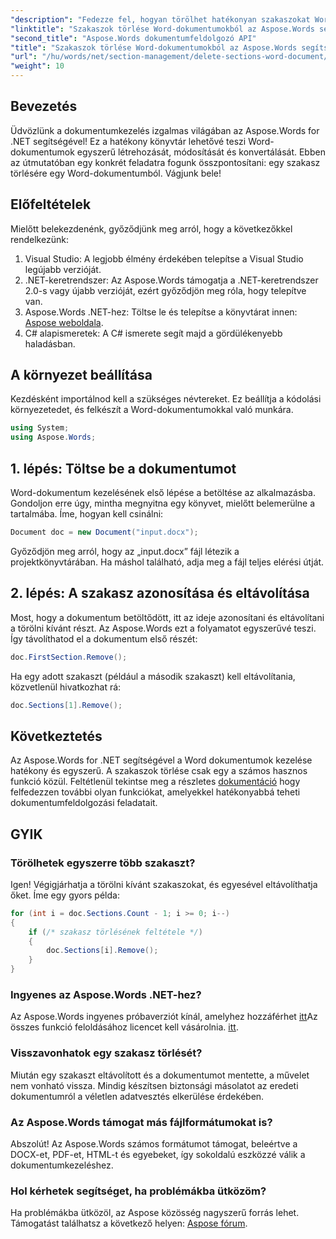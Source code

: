 ```yaml
---
"description": "Fedezze fel, hogyan törölhet hatékonyan szakaszokat Word-dokumentumokból az Aspose.Words for .NET segítségével. Ez az átfogó útmutató végigvezeti az előfeltételeken."
"linktitle": "Szakaszok törlése Word-dokumentumokból az Aspose.Words segítségével .NET-ben"
"second_title": "Aspose.Words dokumentumfeldolgozó API"
"title": "Szakaszok törlése Word-dokumentumokból az Aspose.Words segítségével .NET-ben"
"url": "/hu/words/net/section-management/delete-sections-word-document/"
"weight": 10
---
```


## Bevezetés

Üdvözlünk a dokumentumkezelés izgalmas világában az Aspose.Words for .NET segítségével! Ez a hatékony könyvtár lehetővé teszi Word-dokumentumok egyszerű létrehozását, módosítását és konvertálását. Ebben az útmutatóban egy konkrét feladatra fogunk összpontosítani: egy szakasz törlésére egy Word-dokumentumból. Vágjunk bele!

## Előfeltételek

Mielőtt belekezdenénk, győződjünk meg arról, hogy a következőkkel rendelkezünk:

1. Visual Studio: A legjobb élmény érdekében telepítse a Visual Studio legújabb verzióját.
2. .NET-keretrendszer: Az Aspose.Words támogatja a .NET-keretrendszer 2.0-s vagy újabb verzióját, ezért győződjön meg róla, hogy telepítve van.
3. Aspose.Words .NET-hez: Töltse le és telepítse a könyvtárat innen: [Aspose weboldala](https://releases.aspose.com/words/net/).
4. C# alapismeretek: A C# ismerete segít majd a gördülékenyebb haladásban.

## A környezet beállítása

Kezdésként importálnod kell a szükséges névtereket. Ez beállítja a kódolási környezetedet, és felkészít a Word-dokumentumokkal való munkára.

```csharp
using System;
using Aspose.Words;
```

## 1. lépés: Töltse be a dokumentumot

Word-dokumentum kezelésének első lépése a betöltése az alkalmazásba. Gondoljon erre úgy, mintha megnyitna egy könyvet, mielőtt belemerülne a tartalmába. Íme, hogyan kell csinálni:

```csharp
Document doc = new Document("input.docx");
```

Győződjön meg arról, hogy az „input.docx” fájl létezik a projektkönyvtárában. Ha máshol található, adja meg a fájl teljes elérési útját.

## 2. lépés: A szakasz azonosítása és eltávolítása

Most, hogy a dokumentum betöltődött, itt az ideje azonosítani és eltávolítani a törölni kívánt részt. Az Aspose.Words ezt a folyamatot egyszerűvé teszi. Így távolíthatod el a dokumentum első részét:

```csharp
doc.FirstSection.Remove();
```

Ha egy adott szakaszt (például a második szakaszt) kell eltávolítania, közvetlenül hivatkozhat rá:

```csharp
doc.Sections[1].Remove();
```

## Következtetés

Az Aspose.Words for .NET segítségével a Word dokumentumok kezelése hatékony és egyszerű. A szakaszok törlése csak egy a számos hasznos funkció közül. Feltétlenül tekintse meg a részletes [dokumentáció](https://reference.aspose.com/words/net/) hogy felfedezzen további olyan funkciókat, amelyekkel hatékonyabbá teheti dokumentumfeldolgozási feladatait.

## GYIK

### Törölhetek egyszerre több szakaszt?
Igen! Végigjárhatja a törölni kívánt szakaszokat, és egyesével eltávolíthatja őket. Íme egy gyors példa:

```csharp
for (int i = doc.Sections.Count - 1; i >= 0; i--)
{
    if (/* szakasz törlésének feltétele */)
    {
        doc.Sections[i].Remove();
    }
}
```

### Ingyenes az Aspose.Words .NET-hez?
Az Aspose.Words ingyenes próbaverziót kínál, amelyhez hozzáférhet [itt](https://releases.aspose.com/)Az összes funkció feloldásához licencet kell vásárolnia. [itt](https://purchase.aspose.com/buy).

### Visszavonhatok egy szakasz törlését?
Miután egy szakaszt eltávolított és a dokumentumot mentette, a művelet nem vonható vissza. Mindig készítsen biztonsági másolatot az eredeti dokumentumról a véletlen adatvesztés elkerülése érdekében.

### Az Aspose.Words támogat más fájlformátumokat is?
Abszolút! Az Aspose.Words számos formátumot támogat, beleértve a DOCX-et, PDF-et, HTML-t és egyebeket, így sokoldalú eszközzé válik a dokumentumkezeléshez.

### Hol kérhetek segítséget, ha problémákba ütközöm?
Ha problémákba ütközöl, az Aspose közösség nagyszerű forrás lehet. Támogatást találhatsz a következő helyen: [Aspose fórum](https://forum.aspose.com/c/words/8).